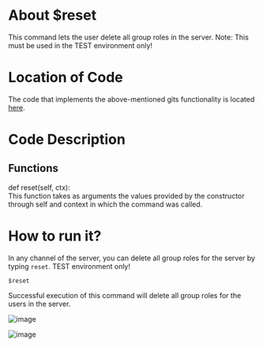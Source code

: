 # About $reset
This command lets the user delete all group roles in the server.
Note: This must be used in the TEST environment only!

# Location of Code
The code that implements the above-mentioned gits functionality is located [here](https://github.com/maddaicita/ClassMateBot-1.1/blob/main/cogs/groups.py).

# Code Description
## Functions
def reset(self, ctx): <br>
This function takes as arguments the values provided by the constructor through self and context in which the command was called.

# How to run it?
In any channel of the server, you can delete all group roles for the server by typing `reset`. TEST environment only!
```
$reset
```
Successful execution of this command will delete all group roles for the users in the server.

![image](https://user-images.githubusercontent.com/89809302/140448164-7f11539a-9b43-4ee1-934c-eeb43a61a8ea.png)

![image](https://user-images.githubusercontent.com/89809302/140448191-e20fd665-08ce-474c-82ca-371a9d9ab679.png)


